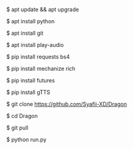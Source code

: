 $ apt update && apt upgrade




$ apt install python




$ apt install git




$ apt install play-audio





$ pip install requests bs4




$ pip install mechanize rich




$ pip install futures




$ pip install gTTS 



$ git clone https://github.com/Syafii-XD/Dragon




$ cd Dragon




$ git pull



$ python run.py
